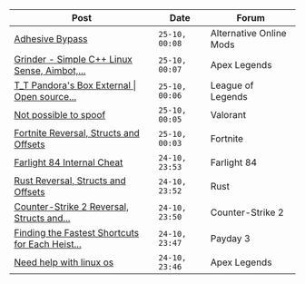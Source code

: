 |Post|Date|Forum|
|----|----|-----|
|[Adhesive Bypass](https://www.unknowncheats.me/forum/alternative-online-mods/607297-adhesive-bypass.html)|`25-10, 00:08`|Alternative Online Mods|
|[Grinder - Simple C++ Linux Sense, Aimbot,...](https://www.unknowncheats.me/forum/apex-legends/605888-grinder-simple-linux-sense-aimbot-triggerbot.html)|`25-10, 00:07`|Apex Legends|
|[T_T Pandora's Box External \| Open source...](https://www.unknowncheats.me/forum/league-of-legends/607822-t_t-pandoras-box-external-source-scripting-platform.html)|`25-10, 00:06`|League of Legends|
|[Not possible to spoof](https://www.unknowncheats.me/forum/valorant/607819-spoof.html)|`25-10, 00:05`|Valorant|
|[Fortnite Reversal, Structs and Offsets](https://www.unknowncheats.me/forum/fortnite/235061-fortnite-reversal-structs-offsets.html)|`25-10, 00:03`|Fortnite|
|[Farlight 84 Internal Cheat](https://www.unknowncheats.me/forum/farlight-84-a/595407-farlight-84-internal-cheat.html)|`24-10, 23:53`|Farlight 84|
|[Rust Reversal, Structs and Offsets](https://www.unknowncheats.me/forum/rust/164256-rust-reversal-structs-offsets.html)|`24-10, 23:52`|Rust|
|[Counter-Strike 2 Reversal, Structs and...](https://www.unknowncheats.me/forum/counter-strike-2-a/576077-counter-strike-2-reversal-structs-offsets.html)|`24-10, 23:50`|Counter-Strike 2|
|[Finding the Fastest Shortcuts for Each Heist...](https://www.unknowncheats.me/forum/payday-3-a/605953-finding-fastest-shortcuts-heist-noclip.html)|`24-10, 23:47`|Payday 3|
|[Need help with linux os](https://www.unknowncheats.me/forum/apex-legends/607745-help-linux-os.html)|`24-10, 23:46`|Apex Legends|
